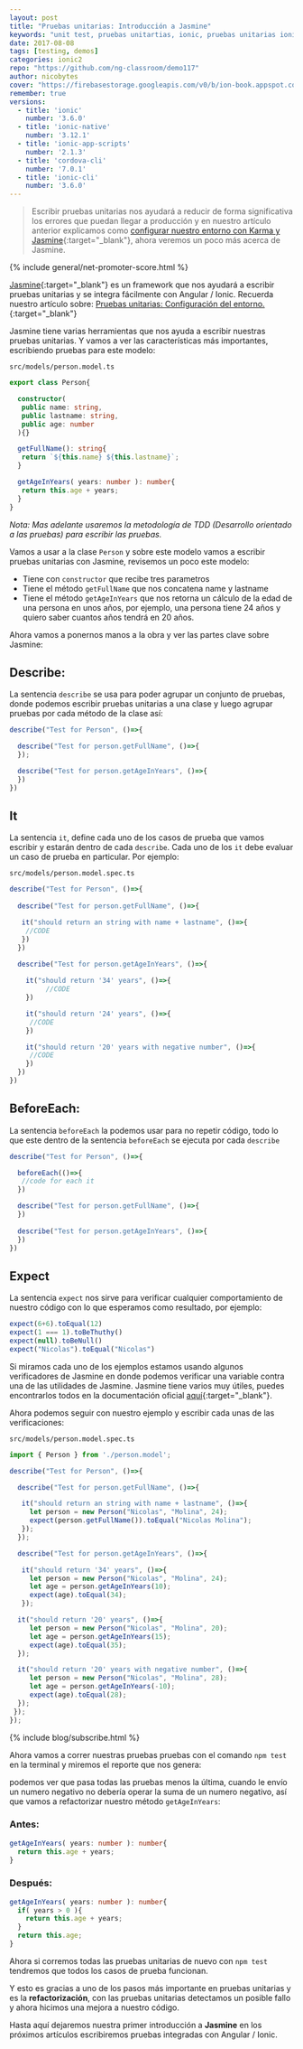 ```yaml
---
layout: post
title: "Pruebas unitarias: Introducción a Jasmine"
keywords: "unit test, pruebas unitartias, ionic, pruebas unitarias ionic, webpack, jasmine, karma"
date: 2017-08-08
tags: [testing, demos]
categories: ionic2
repo: "https://github.com/ng-classroom/demo117"
author: nicobytes
cover: "https://firebasestorage.googleapis.com/v0/b/ion-book.appspot.com/o/posts%2F2017-08-08-intro-jasmine%2FPRUEBAS%20UNITARIAS.jpg?alt=media&token=8941e62a-9aca-4f6a-a410-a2a7cb250634"
remember: true
versions:
  - title: 'ionic'
    number: '3.6.0'
  - title: 'ionic-native'
    number: '3.12.1'
  - title: 'ionic-app-scripts'
    number: '2.1.3'
  - title: 'cordova-cli'
    number: '7.0.1'
  - title: 'ionic-cli'
    number: '3.6.0'
---
```


> Escribir pruebas unitarias nos ayudará a reducir de forma significativa los errores que puedan llegar a producción y en nuestro artículo anterior explicamos como [configurar nuestro entorno con Karma y Jasmine](https://www.ion-book.com/blog/ionic2/unit-test-config-ionic/){:target="_blank"}, ahora veremos un poco más acerca de Jasmine.
<!--summary-->

<amp-img width="1024" height="512" layout="responsive" src="https://firebasestorage.googleapis.com/v0/b/ion-book.appspot.com/o/posts%2F2017-08-08-intro-jasmine%2FPRUEBAS%20UNITARIAS.jpg?alt=media&token=8941e62a-9aca-4f6a-a410-a2a7cb250634"></amp-img>

{% include general/net-promoter-score.html %}

[Jasmine](https://jasmine.github.io/){:target="_blank"} es un framework que nos ayudará a escribir pruebas unitarias y se integra fácilmente con Angular / Ionic. Recuerda nuestro artículo sobre: [Pruebas unitarias: Configuración del entorno.](https://www.ion-book.com/blog/ionic2/unit-test-config-ionic/){:target="_blank"}

Jasmine tiene varias herramientas que nos ayuda a escribir nuestras pruebas unitarias. Y vamos a ver las características más importantes, escribiendo pruebas para este modelo:

`src/models/person.model.ts`


```ts
export class Person{

  constructor(
   public name: string,
   public lastname: string,
   public age: number
  ){}

  getFullName(): string{
   return `${this.name} ${this.lastname}`; 
  }

  getAgeInYears( years: number ): number{
   return this.age + years;
  }
}
```

*Nota: Mas adelante usaremos la metodología de TDD (Desarrollo orientado a las pruebas) para escribir las pruebas.*

Vamos a usar a la clase `Person` y sobre este modelo vamos a escribir pruebas unitarias con Jasmine, revisemos un poco este modelo:

- Tiene con `constructor` que recibe tres parametros
- Tiene el método `getFullName` que nos concatena name y lastname
- Tiene el método `getAgeInYears` que nos retorna un cálculo de la edad de una persona en unos años, por ejemplo, una persona tiene 24 años y quiero saber cuantos años tendrá en 20 años.

Ahora vamos a ponernos manos a la obra y ver las partes clave sobre Jasmine:

## Describe:

La sentencia `describe` se usa para poder agrupar un conjunto de pruebas, donde podemos escribir pruebas unitarias a una clase y luego agrupar pruebas por cada método de la clase así:

```ts
describe("Test for Person", ()=>{

  describe("Test for person.getFullName", ()=>{
  });

  describe("Test for person.getAgeInYears", ()=>{
  })
})
```

## It

La sentencia `it`, define cada uno de los casos de prueba que vamos escribir y estarán dentro de cada `describe`. Cada uno de los `it` debe evaluar un caso de prueba en particular. Por ejemplo:


`src/models/person.model.spec.ts`

```ts
describe("Test for Person", ()=>{
  
  describe("Test for person.getFullName", ()=>{

   it("should return an string with name + lastname", ()=>{	
    //CODE
   })  
  })
  
  describe("Test for person.getAgeInYears", ()=>{

    it("should return '34' years", ()=>{
		 //CODE
    })

    it("should return '24' years", ()=>{
     //CODE
    })

    it("should return '20' years with negative number", ()=>{
     //CODE
    })
  })
})
```

## BeforeEach:

La sentencia `beforeEach` la podemos usar para no repetir código, todo lo que este dentro de la sentencia `beforeEach` se ejecuta por cada `describe`

```ts
describe("Test for Person", ()=>{

  beforeEach(()=>{
   //code for each it
  })

  describe("Test for person.getFullName", ()=>{
  })
  
  describe("Test for person.getAgeInYears", ()=>{
  })
})
```

## Expect

La sentencia `expect` nos sirve para verificar cualquier comportamiento de nuestro código con lo que esperamos como resultado, por ejemplo:

```ts
expect(6+6).toEqual(12)
expect(1 === 1).toBeThuthy()
expect(null).toBeNull()
expect("Nicolas").toEqual("Nicolas")
```

Si miramos cada uno de los ejemplos estamos usando algunos verificadores de Jasmine en donde podemos verificar una variable contra una de las utilidades de Jasmine. Jasmine tiene varios muy útiles, puedes encontrarlos todos en la documentación oficial [aquí](https://jasmine.github.io/api/2.7/matchers.html){:target="_blank"}.

Ahora podemos seguir con nuestro ejemplo y escribir cada unas de las verificaciones:

`src/models/person.model.spec.ts`

```ts
import { Person } from './person.model';

describe("Test for Person", ()=>{

  describe("Test for person.getFullName", ()=>{

   it("should return an string with name + lastname", ()=>{
     let person = new Person("Nicolas", "Molina", 24);
     expect(person.getFullName()).toEqual("Nicolas Molina");
   });
  });

  describe("Test for person.getAgeInYears", ()=>{

   it("should return '34' years", ()=>{
     let person = new Person("Nicolas", "Molina", 24);
     let age = person.getAgeInYears(10);
     expect(age).toEqual(34);
   });

  it("should return '20' years", ()=>{
     let person = new Person("Nicolas", "Molina", 20);
     let age = person.getAgeInYears(15);
     expect(age).toEqual(35);
  });

  it("should return '20' years with negative number", ()=>{
     let person = new Person("Nicolas", "Molina", 28);
     let age = person.getAgeInYears(-10);
     expect(age).toEqual(28);
  });
 });
});
```

{% include blog/subscribe.html %}

Ahora vamos a correr nuestras pruebas pruebas con el comando `npm test` en la terminal y miremos el reporte que nos genera:

<amp-img width="824" height="274" layout="responsive" src="https://firebasestorage.googleapis.com/v0/b/ion-book.appspot.com/o/posts%2F2017-08-08-intro-jasmine%2FScreen%20Shot%202017-08-08%20at%209.08.48%20AM.png?alt=media&token=18b013ae-934e-4d75-b640-55887a783693"></amp-img>

podemos ver que pasa todas las pruebas menos la última, cuando le envío un numero negativo no debería operar la suma de un numero negativo, así que vamos a refactorizar nuestro método `getAgeInYears`:

### Antes:

```ts
getAgeInYears( years: number ): number{
  return this.age + years;
}
```

### Después:

```ts
getAgeInYears( years: number ): number{
  if( years > 0 ){ 
    return this.age + years;
  }
  return this.age;
}
```

Ahora si corremos todas las pruebas unitarias de nuevo con `npm test` tendremos que todos los casos de prueba funcionan. 

<amp-img width="811" height="372" layout="responsive" src="https://firebasestorage.googleapis.com/v0/b/ion-book.appspot.com/o/posts%2F2017-08-08-intro-jasmine%2FScreen%20Shot%202017-08-08%20at%209.12.36%20AM.png?alt=media&token=72d12047-e128-4ac6-881c-8b59c2fadd7e"></amp-img>

Y esto es gracias a uno de los pasos más importante en pruebas unitarias y es la **refactorización**, con las pruebas unitarias detectamos un posible fallo y ahora hicimos una mejora a nuestro código.

Hasta aquí dejaremos nuestra primer introducción a **Jasmine** en los próximos artículos escribiremos pruebas integradas con Angular / Ionic.